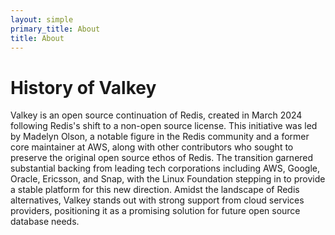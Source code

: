 ```yaml
---
layout: simple
primary_title: About
title: About
---
```


# History of Valkey

Valkey is an open source continuation of Redis, created in March 2024 following Redis's shift to a non-open source license.
This initiative was led by Madelyn Olson, a notable figure in the Redis community and a former core maintainer at AWS, along with other contributors who sought to preserve the original open source ethos of Redis.
The transition garnered substantial backing from leading tech corporations including AWS, Google, Oracle, Ericsson, and Snap, with the Linux Foundation stepping in to provide a stable platform for this new direction.
Amidst the landscape of Redis alternatives, Valkey stands out with strong support from cloud services providers, positioning it as a promising solution for future open source database needs.
